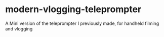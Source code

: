 # modern-vlogging-teleprompter
A Mini version of the teleprompter I previously made, for handheld filming and vlogging
